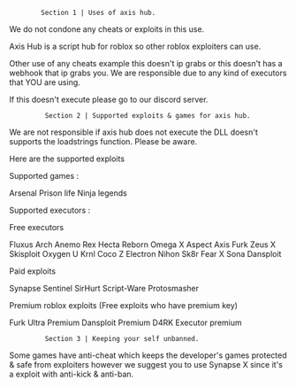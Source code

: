             Section 1 | Uses of axis hub.

We do not condone any cheats or exploits in this use.

Axis Hub is a script hub for roblox so other roblox exploiters can use.

Other use of any cheats example this doesn't ip grabs or this doesn't has a webhook that ip grabs you.
We are responsible due to any kind of executors that YOU are using.

If this doesn't execute please go to our discord server.

             Section 2 | Supported exploits & games for axis hub.
             
We are not responsible if axis hub does not execute the DLL doesn't supports the loadstrings function. Please be aware.

Here are the supported exploits

Supported games :

Arsenal
Prison life
Ninja legends

Supported executors :

Free executors

Fluxus
Arch
Anemo
Rex
Hecta Reborn
Omega X
Aspect
Axis
Furk
Zeus X
Skisploit
Oxygen U
Krnl
Coco Z
Electron
Nihon
Sk8r
Fear X
Sona
Dansploit

Paid exploits

Synapse
Sentinel
SirHurt
Script-Ware
Protosmasher

Premium roblox exploits (Free exploits who have premium key)

Furk Ultra Premium
Dansploit Premium
D4RK Executor premium

             Section 3 | Keeping your self unbanned.
             
Some games have anti-cheat which keeps the developer's games protected & safe from exploiters however we suggest you to use Synapse X since
it's a exploit with anti-kick & anti-ban.
